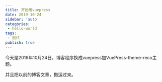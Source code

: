 ```yaml
---
title: 开始用vuepress
date: 2019-10-24
sidebar: 'auto'
categories:
 - hello-world
tags:
 - 测试
publish: true
---
```


今天是2019年10月24日，博客程序换成vuepress加VuePress-theme-reco主题。

并且把以前的博客文章，搬运过来。

